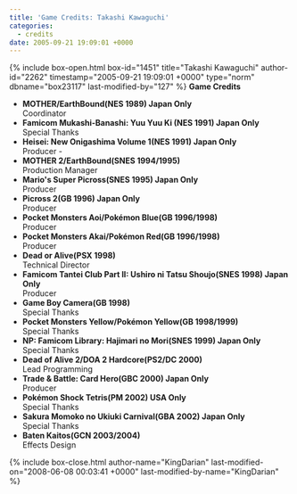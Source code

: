 ```yaml
---
title: 'Game Credits: Takashi Kawaguchi'
categories:
  - credits
date: 2005-09-21 19:09:01 +0000
---
```

{% include box-open.html box-id="1451" title="Takashi Kawaguchi" author-id="2262" timestamp="2005-09-21 19:09:01 +0000" type="norm" dbname="box23117" last-modified-by="127" %}
<b>Game Credits</b>
 <UL>
    <LI><b>MOTHER/EarthBound(NES 1989) Japan Only</b><BR />
    Coordinator</LI>
    <LI><b>Famicom Mukashi-Banashi: Yuu Yuu Ki (NES 1991) Japan Only</b><BR />
    Special Thanks</LI>
    <LI><b>Heisei: New Onigashima Volume 1(NES 1991) Japan Only</b><BR />
    Producer - </LI>
    <LI><b>MOTHER 2/EarthBound(SNES 1994/1995)</b><BR />
    Production Manager</LI>
    <LI><b>Mario's Super Picross(SNES 1995) Japan Only</b><BR />
    Producer</LI>
    <LI><b>Picross 2(GB 1996) Japan Only</b><BR />
    Producer</LI>
    <LI><b>Pocket Monsters Aoi/Pokémon Blue(GB 1996/1998)</b><BR />
    Producer</LI>
    <LI><b>Pocket Monsters Akai/Pokémon Red(GB 1996/1998)</b><BR />
    Producer</LI>
    <LI><b>Dead or Alive(PSX 1998)</b><BR />
    Technical Director</LI>
    <LI><b>Famicom Tantei Club Part II: Ushiro ni Tatsu Shoujo(SNES 1998) Japan Only</b><BR />
    Producer</LI>
    <LI><b>Game Boy Camera(GB 1998)</b><BR />
    Special Thanks</LI>
    <LI><b>Pocket Monsters Yellow/Pokémon Yellow(GB 1998/1999)</b><BR />
    Special Thanks</LI>
    <LI><b>NP: Famicom Library: Hajimari no Mori(SNES 1999) Japan Only</b><BR />
    Special Thanks</LI>
    <LI><b>Dead of Alive 2/DOA 2 Hardcore(PS2/DC 2000)</b><BR />
    Lead Programming</LI>
    <LI><b>Trade & Battle: Card Hero(GBC 2000) Japan Only</b><BR />
    Producer</LI>
    <LI><b>Pokémon Shock Tetris(PM 2002) USA Only</b><BR />
    Special Thanks</LI>
    <LI><b>Sakura Momoko no Ukiuki Carnival(GBA 2002) Japan Only</b><BR />
    Special Thanks</LI>
    <LI><b>Baten Kaitos(GCN 2003/2004)</b><BR />
    Effects Design</LI>
 </UL>
{% include box-close.html author-name="KingDarian" last-modified-on="2008-06-08 00:03:41 +0000" last-modified-by-name="KingDarian" %}
